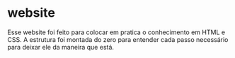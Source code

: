 # website
Esse website foi feito para colocar em pratica o conhecimento em HTML e CSS. A estrutura foi montada do zero para entender cada passo necessário para deixar ele da maneira que está.
